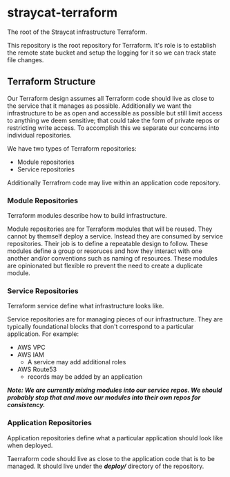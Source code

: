 # straycat-terraform

The root of the Straycat infrastructure Terraform.

This repository is the root repository for Terraform.  It's role is to establish the remote state bucket and setup the logging for it so we can track state file changes.

## Terraform Structure
Our Terraform design assumes all Terraform code should live as close to the service that it manages as possible.  Additionally we want the infrastructure to be as open and accessible as possible but still limit access to anything we deem sensitive; that could take the form of private repos or restricting write access.  To accomplish this we separate our concerns into individual repositories.

We have two types of Terraform repositories:
* Module repositories
* Service repositories

Additionally Terrafrom code may live within an application code repository.

### Module Repositories
Terraform modules describe how to build infrastructure.

Module repositories are for Terraform modules that will be reused.  They cannot by themself deploy a service.  Instead they are consumed by service repositories.  Their job is to define a repeatable design to follow.  These modules define a group or resoruces and how they interact with one another and/or conventions such as naming of resources.  These modules are opinionated but flexible ro prevent the need to create a duplicate module.

### Service Repositories
Terraform service define what infrastructure looks like.

Service repositories are for managing pieces of our infrastructure.  They are typically foundational blocks that don't correspond to a particular application.  For example:
* AWS VPC
* AWS IAM
  * A service may add additional roles
* AWS Route53
  * records may be added by an application

___Note: We are currently mixing modules into our service repos.  We should probably stop that and move our modules into their own repos for consistency.___

### Application Repositories
Application repositories define what a particular application should look like when deployed.

Taerraform code should live as close to the application code that is to be managed.  It should live under the ___deploy/___ directory of the repository.

